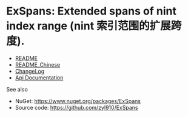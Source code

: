# ExSpans: Extended spans of nint index range (nint 索引范围的扩展跨度).

- [README](../README.md)
- [README_Chinese](../README_Chinese.md)
- [ChangeLog](../ChangeLog.md)
- [Api Documentation](../api/index.md)

See also

- NuGet: https://www.nuget.org/packages/ExSpans
- Source code: https://github.com/zyl910/ExSpans
